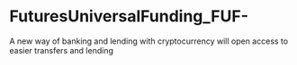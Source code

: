 # FuturesUniversalFunding_FUF-
A new way of banking and lending with cryptocurrency will open access to easier transfers and lending 
